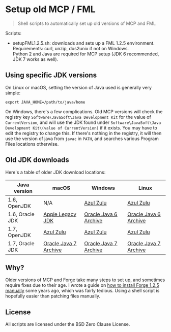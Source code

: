 # Setup old MCP / FML

> Shell scripts to automatically set up old versions of MCP and FML

Scripts:

-   setupFML1.2.5.sh: downloads and sets up a FML 1.2.5 environment.  
    Requirements: curl, unzip, dos2unix if not on Windows.  
    Python 2 and Java are required for MCP setup (JDK 6 recommended, JDK 7 works as well).

## Using specific JDK versions

On Linux or macOS, setting the version of Java used is generally very simple:

```shell
export JAVA_HOME=/path/to/java/home
```

On Windows, there's a few complications. Old MCP versions will check the registry key `Software\JavaSoft\Java Development Kit` for the value of `CurrentVersion`, and will use the JDK found under `Software\JavaSoft\Java Development Kit\(value of CurrentVersion)` if it exists. You may have to edit the registry to change this. If there's nothing in the registry, it will then use the version of java from `javac` in `PATH`, and searches various Program Files locations otherwise.

## Old JDK downloads

Here's a table of older JDK download locations:

| Java version    | macOS                                                                                                          | Windows                                                                                                          | Linux                                                                                                           |
| --------------- | -------------------------------------------------------------------------------------------------------------- | ---------------------------------------------------------------------------------------------------------------- | --------------------------------------------------------------------------------------------------------------- |
| 1.6, OpenJDK    | N/A                                                                                                            | [Azul Zulu](https://www.azul.com/downloads/?version=java-6-lts&os=windows&package=jdk&show-old-builds=true#zulu) | [Azul Zulu](https://www.azul.com/downloads/?version=java-6-lts&os=linux&package=jdk&show-old-builds=true#zulu)  |
| 1.6, Oracle JDK | [Apple Legacy JDK](https://support.apple.com/kb/dl1572)                                                        | [Oracle Java 6 Archive](https://www.oracle.com/au/java/technologies/javase-java-archive-javase6-downloads.html)  | [Oracle Java 6 Archive](https://www.oracle.com/au/java/technologies/javase-java-archive-javase6-downloads.html) |
| 1.7, OpenJDK    | [Azul Zulu](https://www.azul.com/downloads/?version=java-7-lts&os=macos&package=jdk&show-old-builds=true#zulu) | [Azul Zulu](https://www.azul.com/downloads/?version=java-7-lts&os=windows&package=jdk&show-old-builds=true#zulu) | [Azul Zulu](https://www.azul.com/downloads/?version=java-7-lts&os=linux&package=jdk&show-old-builds=true#zulu)  |
| 1.7, Oracle JDK | [Oracle Java 7 Archive](https://www.oracle.com/au/java/technologies/javase/javase7-archive-downloads.html)     | [Oracle Java 7 Archive](https://www.oracle.com/au/java/technologies/javase/javase7-archive-downloads.html)       | [Oracle Java 7 Archive](https://www.oracle.com/au/java/technologies/javase/javase7-archive-downloads.html)      |

## Why?

Older versions of MCP and Forge take many steps to set up, and sometimes require fixes due to their age. I wrote a guide on [how to install Forge 1.2.5 manually](https://gist.github.com/NeRdTheNed/37b84c7a96a0b24fbc1ca76613f5bae6) some years ago, which was fairly tedious. Using a shell script is hopefully easier than patching files manually.

## License

All scripts are licensed under the BSD Zero Clause License.
